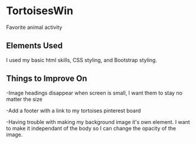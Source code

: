 # TortoisesWin
Favorite animal activity

## Elements Used
I used my basic html skills, CSS styling, and Bootstrap styling.

## Things to Improve On
-Image headings disappear when screen is small, I want them to stay no matter the size

-Add a footer with a link to my tortoises pinterest board

-Having trouble with making my background image it's own element. I want to make it independant of the body so I can change the opacity of the image.

